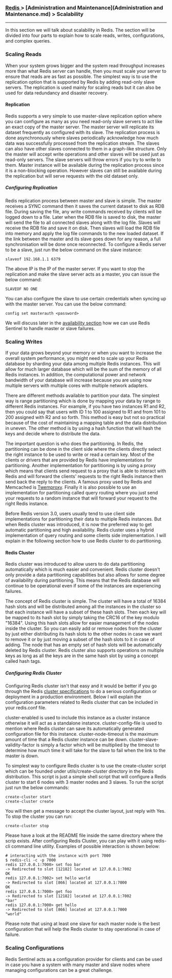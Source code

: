 

### [Redis ](../Redis.md) > [Administration and Maintenance](Administration and Maintenance.md) > Scalability
___



In this section we will talk about scalability in Redis. The section will be divided into four parts to explain how to scale reads, writes, configurations, and complex queries.

### Scaling Reads

When your system grows bigger and the system read throughput increases more than what Redis server can handle, then you must scale your server to ensure that reads are as fast as possible.  The simplest way is to use the replication option that is supported by Redis by adding read-only slave servers. The replication is used mainly for scaling reads but it can  also be used for data redundancy and disaster recovery.
#### Replication 
Redis supports a very simple to use master-slave replication option where you can configure as many as you need read-only slave servers to act like an exact copy of the master server. The master server will replicate its dataset frequently as configured with its slave. The replication process is done asynchronously where slaves periodically acknowledge how much data was successfully processed from the replication stream. The slaves can also have other slaves connected to them in a graph-like structure. Only the master will accept write operations and other slaves will be used just as read-only servers. The slave servers will throw errors if you try to write to them. Master instance will be available during the replication process since it is a non-blocking operation. However slaves can still be available during the replication but will serve requests with the old dataset only. 
#####  Configuring Replication
Redis replication process between master and slave is simple. The master receives a SYNC command then it saves the current dataset to disk as RDB file. During saving the file, any write commands received by clients will be logged down to a file. Later when the RDB file is saved to disk, the master will send the file to all connected slaves along with the log file. Slaves will receive the RDB file and save it on disk. Then slaves will load the RDB file into memory and apply the log file commands to the new loaded dataset.  If the link between the master and its slave goes down for any reason, a full synchronisation will be done once reconnected. To configure a Redis server to be a slave, just run the below command on the slave instance:


````
slaveof 192.168.1.1 6379
````

The above IP is the IP of the master server. If you want to stop the replication and make the slave server acts as a master, you can issue the below command:

````
SLAVEOF NO ONE````You can also configure the slave to use certain credentials when syncing up with the master server. You can use the below command:
````config set masterauth <password>````We will discuss later in the [availability section](Availability.md) how we can use Redis Sentinel to handle master or slave failures. 
### Scaling Writes


If your data grows beyond your memory or when you want to increase the overall system performance, you might need to scale up your Redis database by sharding your data among multiple Redis instances. This will allow for much larger database which will be the sum of the memory of all Redis instances.  In addition, the computational power and network bandwidth of your database will increase because you are using now multiple servers with multiple cores with multiple network adapters.  

There are different methods available to partition your data. The simplest way is range partitioning which is done by mapping your data by range to different Redis instances. For example, if you have two instances R1 and R2, then you could say that users with ID 1 to 100 assigned to R1 and from 101 to 200 assigned with R2 and so forth. This method is easy but not so practical because of the cost of maintaining a mapping table and the data distribution in uneven. The other method is by using a hash function that will hash the keys and decide where to distribute the data.

The important question is who does the partitioning. In Redis, the partitioning can be done in the client side where the clients directly select the right instance to be used to write or read a certain key. Most of the clients or drivers that are provided by Redis have implementations for partitioning. Another implementation for partitioning is by using a proxy which means that clients send request to a proxy that is able to interact with Redis and will forward the clients' requests to the right Redis instance then send back the reply to the clients. A famous proxy used by Redis and Memcached is [Twemproxy](https://github.com/twitter/twemproxy). Finally it is also possible to use an implementation for partitioning called query routing where you just send your requests to a random instance that will forward your request to the right Redis instance. 

Before Redis version 3.0, users usually tend to use client side implementations for partitioning their data to multiple Redis instances. But when Redis cluster was introduced, it is now the preferred way to get automatic partitioning and high availability. Redis cluster uses a hybrid implementation of query routing and some clients side implementation. I will explain in the following section how to use Redis cluster to do partitioning.

#### Redis Cluster

Redis cluster was introduced to allow users to do data partitioning automatically which is much easier and convenient. Redis cluster doesn't only provide a data partitioning capabilities but also allows for some degree of availability during partitioning. This means that the Redis database will continue to be operational even if some of the instances are experiencing failures.

The concept of Redis cluster is simple. The cluster will have a total of 16384 hash slots and will be distributed among all the instances in the cluster so that each instance will have a subset of these hash slots. Then each key will be mapped to its hash slot by simply taking the CRC16 of the key modulo "16384". Using this hash slots allow for easier management of the nodes inside the cluster. So you can easily add or remove nodes from the cluster by just either distributing its hash slots to the other nodes in case we want to remove it or by just moving a subset of the hash slots to it in case of adding. The node that has an empty set of hash slots will be automatically deleted by Redis cluster. Redis cluster also supports operations on multiple keys as long as all the keys are in the same hash slot by using a concept called hash tags.

##### Configuring Redis Cluster

Configuring Redis cluster isn't that easy and it would be better if you go through the Redis [cluster specifications](http://redis.io/topics/cluster-spec) to do a serious configuration or deployment in a production environment. Below I will explain the configuration parameters related to Redis cluster that can be included in your redis.conf file.

cluster-enabled is used to include this instance as a cluster instance otherwise it will act as a standalone instance.
cluster-config-file is used to mention where Redis cluster can save its automatically generated configuration file for this instance.
cluster-node-timeout  is the maximum amount of time that a Redis cluster instance can be down.
cluster-slave-validity-factor is simply a factor which will be multiplied by the timeout to  determine how much time it will take for the slave to fail when the link to the master is down. 

To simplest way to configure Redis cluster is to use the create-cluster script which can be founded under utils/create-cluster directory in the Redis distribution. This script is just a simple shell script that will configure a Redis cluster to start 6 nodes with 3 master nodes and 3 slaves. To run the script just run the below commands:

````
create-cluster start
create-cluster create
````

You will then get a message to accept the cluster layout, just reply with Yes. To stop the cluster you can run:


````
create-cluster stop
````

Please have a look at the README file inside the same directory where the scrip exists. After configuring Redis Cluster, you can play with it using redis-cli command line utility. Examples of possible interaction is shown below:


````
# interacting with the instance with port 7000
$ redis-cli -c -p 7000
redis 127.0.0.1:7000> set foo bar
-> Redirected to slot [12182] located at 127.0.0.1:7002
OK
redis 127.0.0.1:7002> set hello world
-> Redirected to slot [866] located at 127.0.0.1:7000
OK
redis 127.0.0.1:7000> get foo
-> Redirected to slot [12182] located at 127.0.0.1:7002
"bar"
redis 127.0.0.1:7000> get hello
-> Redirected to slot [866] located at 127.0.0.1:7000
"world"
````

Please note that using at least one slave for each master node is the best configuration that will help the Redis cluster to stay operational in case of failure. 


### Scaling Configurations

Redis Sentinel acts as a configuration provider for clients and can be used in case you have a system with many master and slave nodes where managing configurations can be a great challenge. 






























